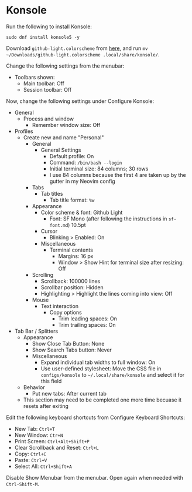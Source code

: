 # Konsole

Run the following to install Konsole:

```
sudo dnf install konsole5 -y
```

Download `github-light.colorscheme` from [here](https://www.pling.com/p/1574065/), and run `mv ~/Downloads/github-light.colorscheme .local/share/konsole/`.

Change the following settings from the menubar:

- Toolbars shown:
  - Main toolbar: Off
  - Session toolbar: Off

Now, change the following settings under Configure Konsole:

- General
  - Process and window
    - Remember window size: Off
- Profiles
  - Create new and name "Personal"
    - General
      - General Settings
        - Default profile: On
        - Command: `/bin/bash --login`
        - Initial terminal size: 84 columns; 30 rows
        - I use 84 columns because the first 4 are taken up by the gutter in my Neovim config
    - Tabs
      - Tab titles
        - Tab title format: `%w`
    - Appearance
      - Color scheme & font: Github Light
        - Font: SF Mono (after following the instructions in `sf-font.md`) 10.5pt
      - Cursor
        - Blinking > Enabled: On
      - Miscellaneous
        - Terminal contents
          - Margins: 16 px
          -  Window > Show Hint for terminal size after resizing: Off
    - Scrolling
      - Scrollback: 100000 lines
      - Scrollbar position: Hidden
      - Highlighting > Highlight the lines coming into view: Off
    - Mouse
      - Text interaction
        - Copy options
          - Trim leading spaces: On
          - Trim trailing spaces: On
- Tab Bar / Splitters
  - Appearance
    - Show Close Tab Button: None
    - Show Search Tabs button: Never
    - Miscellaneous
      - Expand individual tab widths to full window: On
      - Use user-defined stylesheet: Move the CSS file in `configs/konsole` to `~/.local/share/konsole` and select it for this field
  - Behavior
    - Put new tabs: After current tab
  - This section may need to be completed one more time becuase it resets after exiting

Edit the following keyboard shortcuts from Configure Keyboard Shortcuts:

- New Tab: `Ctrl+T`
- New Window: `Ctr+N`
- Print Screen: `Ctrl+Alt+Shift+P`
- Clear Scrollback and Reset: `Ctrl+L`
- Copy: `Ctrl+C`
- Paste: `Ctrl+V`
- Select All: `Ctrl+Shift+A`

Disable Show Menubar from the menubar. Open again when needed with `Ctrl-Shift-M`.
